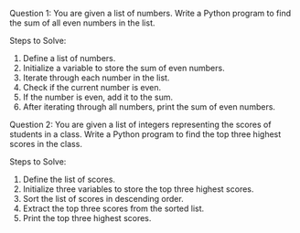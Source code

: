 Question 1:
You are given a list of numbers. Write a Python program to find the sum of all even numbers in the list.

Steps to Solve:

1. Define a list of numbers.
2. Initialize a variable to store the sum of even numbers.
3. Iterate through each number in the list.
4. Check if the current number is even.
5. If the number is even, add it to the sum.
6. After iterating through all numbers, print the sum of even numbers.

Question 2:
You are given a list of integers representing the scores of students in a class. Write a Python program to find the top three highest scores in the class.

Steps to Solve:

1. Define the list of scores.
2. Initialize three variables to store the top three highest scores.
3. Sort the list of scores in descending order.
4. Extract the top three scores from the sorted list.
5. Print the top three highest scores.
